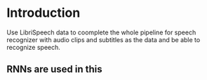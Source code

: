 # Introduction
Use LibriSpeech data to coomplete the whole pipeline for speech recognizer with audio clips and subtitles as the data and be able to recognize speech.

## RNNs are used in this
